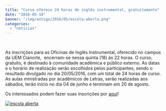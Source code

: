 ```yaml
---
title: "Curso oferece 24 horas de inglês instrumental, gratuitamente"
date: "2016-05-19"
banner: "/img/antigo/2016/05/escola-aberta.png"
categories: 
  - "noticias"
---
```


 

As inscrições para as Oficinas de Inglês Instrumental, oferecido no campus da UEM Cianorte,  encerram-se nessa quinta (18) às 22 horas. O curso, gratuito, é destinado à comunidade acadêmica e público externo. As datas e o horário de realização serão escolhidos pelos participantes, sendo o resultado divulgado no dia 20/05/2016, com um total de 24 horas de curso. As aulas ministradas por acadêmicos de Letras, serão realizadas aos sábados, terão início no dia 04 de junho e terminam em 20 de agosto.

Os interessados podem fazer suas inscrições por [aqui](https://docs.google.com/forms/d/1u3pOWAptfM52PkbYQ-HBi3W4XLjGrg9LCobP50zJuuU/viewform?c=0&w=1)!

[![escola aberta](/img/antigo/2016/05/escola-aberta.png)](/img/antigo/2016/05/escola-aberta.png)
